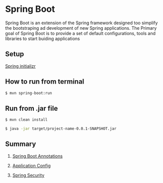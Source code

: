# Spring Boot

Spring Boot is an extension of the Spring framework designed too simplify the 
bootstraping ad development of new Spring applications. The Primary goal of Spring
Boot is to provide a set of default configurations, tools and libraries to start
buiding applications

## Setup

[Spring initializr](https://start.spring.io/)

## How to run from terminal

```bash
$ mvn spring-boot:run
```

## Run from .jar file

```bash
$ mvn clean install
```

```bash
$ java -jar target/project-name-0.0.1-SNAPSHOT.jar
```

## Summary

1.  [Spring Boot Annotations](./annotations.md)

2. [Application Config](./application.properties.md)

3. [Spring Security](./spring-security.md)

